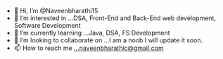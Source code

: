 - 👋 Hi, I’m @Naveenbharathi15
- 👀 I’m interested in ...DSA, Front-End and Back-End web development, Software Development
- 🌱 I’m currently learning ...Java, DSA, FS Development
- 💞️ I’m looking to collaborate on ...I am a noob I will update it soon.
- 📫 How to reach me ...naveenbharathic@gmail.com

<!---
Naveenbharathi15/Naveenbharathi15 is a ✨ special ✨ repository because its `README.md` (this file) appears on your GitHub profile.
You can click the Preview link to take a look at your changes.
--->
